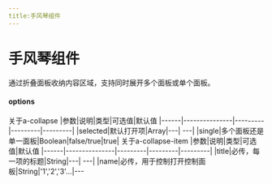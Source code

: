 ```yaml
---
title:手风琴组件
---
```

# 手风琴组件
通过折叠面板收纳内容区域，支持同时展开多个面板或单个面板。
<collapse-demo></collapse-demo>
#### options
关于a-collapse
|参数|说明|类型|可选值|默认值
|------|---------------|---------|---------|---------|
|selected|默认打开项|Array|---| ---|
|single|多个面板还是单一面板|Boolean|false/true|true|
关于a-collapse-item
|参数|说明|类型|可选值|默认值
|------|---------------|---------|---------|---------|
|title|必传，每一项的标题|String|---| ---|
|name|必传，用于控制打开控制面板|String|'1','2','3'...|---



